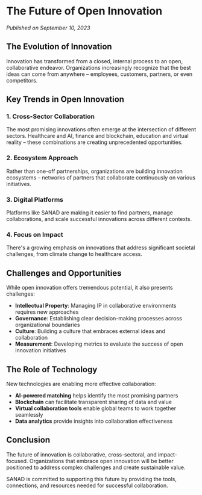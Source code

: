 # The Future of Open Innovation

*Published on September 10, 2023*

## The Evolution of Innovation

Innovation has transformed from a closed, internal process to an open, collaborative endeavor. Organizations increasingly recognize that the best ideas can come from anywhere – employees, customers, partners, or even competitors.

## Key Trends in Open Innovation

### 1. Cross-Sector Collaboration

The most promising innovations often emerge at the intersection of different sectors. Healthcare and AI, finance and blockchain, education and virtual reality – these combinations are creating unprecedented opportunities.

### 2. Ecosystem Approach

Rather than one-off partnerships, organizations are building innovation ecosystems – networks of partners that collaborate continuously on various initiatives.

### 3. Digital Platforms

Platforms like SANAD are making it easier to find partners, manage collaborations, and scale successful innovations across different contexts.

### 4. Focus on Impact

There's a growing emphasis on innovations that address significant societal challenges, from climate change to healthcare access.

## Challenges and Opportunities

While open innovation offers tremendous potential, it also presents challenges:

- **Intellectual Property**: Managing IP in collaborative environments requires new approaches
- **Governance**: Establishing clear decision-making processes across organizational boundaries
- **Culture**: Building a culture that embraces external ideas and collaboration
- **Measurement**: Developing metrics to evaluate the success of open innovation initiatives

## The Role of Technology

New technologies are enabling more effective collaboration:

- **AI-powered matching** helps identify the most promising partners
- **Blockchain** can facilitate transparent sharing of data and value
- **Virtual collaboration tools** enable global teams to work together seamlessly
- **Data analytics** provide insights into collaboration effectiveness

## Conclusion

The future of innovation is collaborative, cross-sectoral, and impact-focused. Organizations that embrace open innovation will be better positioned to address complex challenges and create sustainable value.

SANAD is committed to supporting this future by providing the tools, connections, and resources needed for successful collaboration. 